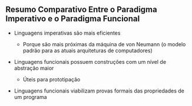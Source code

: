 ## Resumo Comparativo Entre o Paradigma Imperativo e o Paradigma Funcional

- Linguagens imperativas são mais eficientes
    - Porque são mais próximas da máquina de von Neumann (o modelo padrão para as atuais arquiteturas de computadores)

- Linguagens funcionais possuem construções com um nível de abstração maior
    - Úteis para prototipação

- Linguagens funcionais viabilizam provas formais das propriedades de um programa
